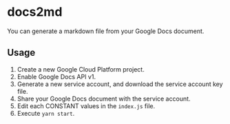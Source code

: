 # docs2md

You can generate a markdown file from your Google Docs document.

## Usage

1. Create a new Google Cloud Platform project.
2. Enable Google Docs API v1.
3. Generate a new service account, and download the service account key file.
4. Share your Google Docs document with the service account.
5. Edit each CONSTANT values in the `index.js` file.
6. Execute `yarn start`.
